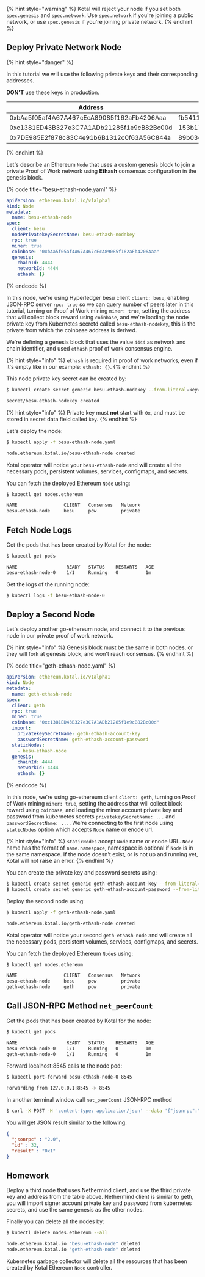 {% hint style="warning" %}
Kotal will reject your node if you set both `spec.genesis` and `spec.network`. Use `spec.network` if you're joining a public network, or use `spec.genesis` if you're joining private network.
{% endhint %}

## Deploy Private Network Node

{% hint style="danger" %}

In this tutorial we will use the following private keys and their corresponding addresses. 

**DON'T** use these keys in production.

| Address                                    | Private Key                                                      |
| ------------------------------------------ | ---------------------------------------------------------------- |
| 0xbAa5f05af4A67A467cEcA89085f162aFb4206Aaa | fb5411342ae51291447515c89bcf6a057e3dbd0b51e060c45cb73406c38f851d |
| 0xc1381ED43B327e3C7A1ADb21285f1e9cB82Bc00d | 153b174f5e9948ae4678baed54f88244cc9c39d56b9f17ecef93d7ede633f56b |
| 0x7DE985E2f878c83C4e91b6B1312c0f63A56C844a | 89b03c4de62d61be16d22e09c8a48929a9bccd11fa6b37809cfef290292bcba3 |

{% endhint %}

Let's describe an Ethereum `Node` that uses a custom genesis block to join a private Proof of Work network using **Ethash** consensus configuration in the genesis block.

{% code title="besu-ethash-node.yaml" %}
```yaml
apiVersion: ethereum.kotal.io/v1alpha1
kind: Node
metadata:
  name: besu-ethash-node
spec:
  client: besu
  nodePrivatekeySecretName: besu-ethash-nodekey
  rpc: true
  miner: true
  coinbase: "0xbAa5f05af4A67A467cEcA89085f162aFb4206Aaa"
  genesis:
    chainId: 4444
    networkId: 4444
    ethash: {}
```
{% endcode %}

In this node, we're using Hyperledger besu client `client: besu`, enabling JSON-RPC server `rpc: true` so we can query number of peers later in this tutorial, turning on Proof of Work mining `miner: true`, setting the address that will collect block reward using `coinbase`, and we're loading the node private key from Kubernetes secretd called `besu-ethash-nodekey`, this is the private from which the coinbase address is derived.

We're defining a genesis block that uses the value `4444` as network and chain identifier, and used `ethash` proof of work consensus engine.

{% hint style="info" %}
`ethash` is required in proof of work networks, even if it's empty like in our example: `ethash: {}`.
{% endhint %}

This node private key secret can be created by:

```bash
$ kubectl create secret generic besu-ethash-nodekey --from-literal=key=fb5411342ae51291447515c89bcf6a057e3dbd0b51e060c45cb73406c38f851d

secret/besu-ethash-nodekey created
```

{% hint style="info" %}
Private key must **not** start with `0x`, and must be stored in secret data field called `key`.
{% endhint %}

Let's deploy the node:

```bash
$ kubectl apply -f besu-ethash-node.yaml

node.ethereum.kotal.io/besu-ethash-node created
```

Kotal operator will notice your `besu-ethash-node` and will create all the necessary pods, persistent volumes, services, configmaps, and secrets.

You can fetch the deployed Ethereum `Node` using:

```bash
$ kubectl get nodes.ethereum

NAME                 CLIENT   Consensus   Network
besu-ethash-node     besu     pow         private
```

## Fetch Node Logs

Get the pods that has been created by Kotal for the node:

```bash
$ kubectl get pods

NAME                  READY   STATUS    RESTARTS   AGE
besu-ethash-node-0    1/1     Running   0          1m
```

Get the logs of the running node:

```bash
$ kubectl logs -f besu-ethash-node-0
```

## Deploy a Second Node

Let's deploy another go-ethereum node, and connect it to the previous node in our private proof of work network.

{% hint style="info" %}
Genesis block must be the same in both nodes, or they will fork at genesis block, and won't reach consensus.
{% endhint %}

{% code title="geth-ethash-node.yaml" %}
```yaml
apiVersion: ethereum.kotal.io/v1alpha1
kind: Node
metadata:
  name: geth-ethash-node
spec:
  client: geth
  rpc: true
  miner: true
  coinbase: "0xc1381ED43B327e3C7A1ADb21285f1e9cB82Bc00d"
  import:
    privatekeySecretName: geth-ethash-account-key
    passwordSecretName: geth-ethash-account-password
  staticNodes:
    - besu-ethash-node
  genesis:
    chainId: 4444
    networkId: 4444
    ethash: {}
```
{% endcode %}

In this node, we're using go-ethereum client `client: geth`, turning on Proof of Work mining `miner: true`, setting the address that will collect block reward using `coinbase`, and loading the miner account private key and password from kubernetes secrets `privatekeySecretName: ...` and `passwordSecretName: ...`. We're connecting to the first node using `staticNodes` option which accepts `Node` name or enode url.

{% hint style="info" %}
`staticNodes` accept `Node` name or enode URL. `Node` name has the format of `name.namespace`, namespace is optional if `Node` is in the same namespace. If the node doesn't exist, or is not up and running yet, Kotal will not raise an error.
{% endhint %}

You can create the private key and password secrets using:

```bash
$ kubectl create secret generic geth-ethash-account-key --from-literal=key=153b174f5e9948ae4678baed54f88244cc9c39d56b9f17ecef93d7ede633f56b
$ kubectl create secret generic geth-ethash-account-password --from-literal=password=s3cr3t
```

Deploy the second node using:

```bash
$ kubectl apply -f geth-ethash-node.yaml

node.ethereum.kotal.io/geth-ethash-node created
```

Kotal operator will notice your second `geth-ethash-node` and will create all the necessary pods, persistent volumes, services, configmaps, and secrets.

You can fetch the deployed Ethereum `Node`s using:

```bash
$ kubectl get nodes.ethereum

NAME                 CLIENT   Consensus   Network
besu-ethash-node     besu     pow         private
geth-ethash-node     geth     pow         private
```

## Call JSON-RPC Method `net_peerCount`

Get the pods that has been created by Kotal for the node:

```bash
$ kubectl get pods

NAME                  READY   STATUS    RESTARTS   AGE
besu-ethash-node-0    1/1     Running   0          1m
geth-ethash-node-0    1/1     Running   0          1m
```

Forward localhost:8545 calls to the node pod:

```bash
$ kubectl port-forward besu-ethash-node-0 8545

Forwarding from 127.0.0.1:8545 -> 8545
```

In another terminal window call `net_peerCount` JSON-RPC method

```bash
$ curl -X POST -H 'content-type: application/json' --data '{"jsonrpc":"2.0","method":"net_peerCount","params":[],"id":32}' http://127.0.0.1:8545
```

You will get JSON result similar to the following:

```JSON
{
  "jsonrpc" : "2.0",
  "id" : 32,
  "result" : "0x1"
}
```

## Homework

Deploy a third node that uses Nethermind client, and use the third private key and address from the table above. Nethermind client is similar to geth, you will import signer account private key and password from kubernetes secrets, and use the same genesis as the other nodes.


Finally you can delete all the nodes by:

```bash
$ kubectl delete nodes.ethereum --all

node.ethereum.kotal.io "besu-ethash-node" deleted
node.ethereum.kotal.io "geth-ethash-node" deleted
```

Kubernetes garbage collector will delete all the resources that has been created by Kotal Ethereum `Node` controller.

